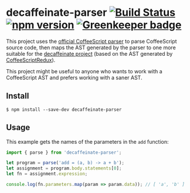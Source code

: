 # decaffeinate-parser [![Build Status](https://travis-ci.org/decaffeinate/decaffeinate-parser.svg?branch=master)](https://travis-ci.org/decaffeinate/decaffeinate-parser) [![npm version](https://badge.fury.io/js/decaffeinate-parser.svg)](https://badge.fury.io/js/decaffeinate-parser) [![Greenkeeper badge](https://badges.greenkeeper.io/decaffeinate/decaffeinate-parser.svg)](https://greenkeeper.io/)

This project uses the [official CoffeeScript
parser](https://github.com/jashkenas/coffeescript) to parse CoffeeScript source
code, then maps the AST generated by the parser to one more suitable for the
[decaffeinate project](https://github.com/eventualbuddha/decaffeinate) (based on
the AST generated by
[CoffeeScriptRedux](https://github.com/michaelficarra/CoffeeScriptRedux)).

This project might be useful to anyone who wants to work with a CoffeeScript
AST and prefers working with a saner AST.

## Install

```
$ npm install --save-dev decaffeinate-parser
```

## Usage

This example gets the names of the parameters in the `add` function:

```js
import { parse } from 'decaffeinate-parser';

let program = parse('add = (a, b) -> a + b');
let assignment = program.body.statements[0];
let fn = assignment.expression;

console.log(fn.parameters.map(param => param.data)); // [ 'a', 'b' ]
```
